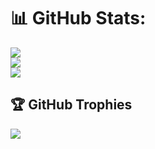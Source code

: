 
# 📊 GitHub Stats:
![](https://github-readme-stats.vercel.app/api?username=okituibrian&theme=tokyonight&hide_border=false&include_all_commits=true&count_private=true)<br/>
![](https://github-readme-streak-stats.herokuapp.com/?user=okituibrian&theme=dark&hide_border=false)<br/>
![](https://github-readme-stats.vercel.app/api/top-langs/?username=okituibrian&theme=dark&hide_border=false&include_all_commits=false&count_private=false&layout=compact)

## 🏆 GitHub Trophies
![](https://github-profile-trophy.vercel.app/?username=okituibrian&theme=radical&no-frame=false&no-bg=true&margin-w=4)

